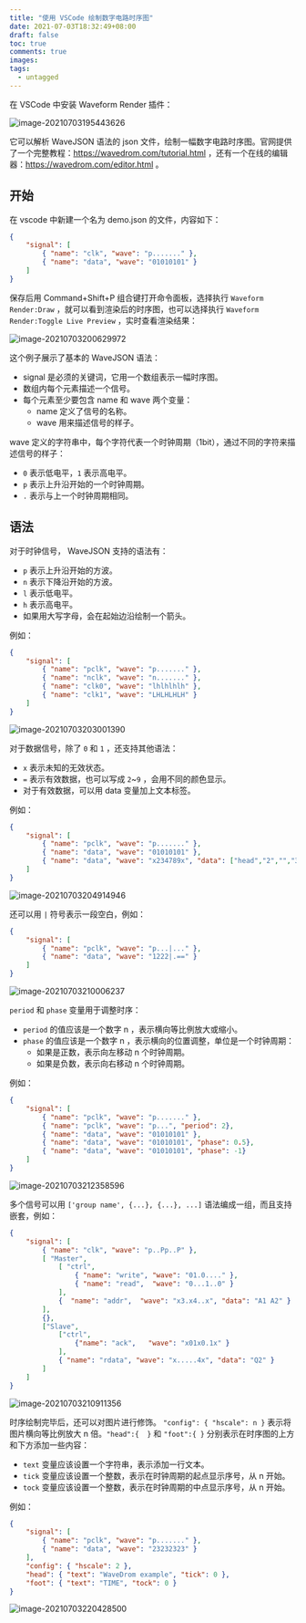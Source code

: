 ```yaml
---
title: "使用 VSCode 绘制数字电路时序图"
date: 2021-07-03T18:32:49+08:00
draft: false
toc: true
comments: true
images:
tags:
  - untagged
---
```


在 VSCode 中安装 Waveform Render 插件：

![image-20210703195443626](/images/2021-07-03/image-20210703195443626.png)

它可以解析 WaveJSON 语法的 json 文件，绘制一幅数字电路时序图。官网提供了一个完整教程：<https://wavedrom.com/tutorial.html> ，还有一个在线的编辑器：<https://wavedrom.com/editor.html> 。

## 开始

在 vscode 中新建一个名为 demo.json 的文件，内容如下：

```json
{
    "signal": [
        { "name": "clk", "wave": "p......." },
        { "name": "data", "wave": "01010101" }
    ]
}
```

保存后用 Command+Shift+P 组合键打开命令面板，选择执行 `Waveform Render:Draw` ，就可以看到渲染后的时序图，也可以选择执行 `Waveform Render:Toggle Live Preview` ，实时查看渲染结果：

![image-20210703200629972](/images/2021-07-03/image-20210703200629972.png)

这个例子展示了基本的 WaveJSON 语法：

* signal 是必须的关键词，它用一个数组表示一幅时序图。
* 数组内每个元素描述一个信号。
* 每个元素至少要包含 name 和 wave 两个变量：
    * name 定义了信号的名称。
    * wave 用来描述信号的样子。

wave 定义的字符串中，每个字符代表一个时钟周期（1bit），通过不同的字符来描述信号的样子：

* `0` 表示低电平，`1` 表示高电平。
* `p` 表示上升沿开始的一个时钟周期。
* `.` 表示与上一个时钟周期相同。

## 语法

对于时钟信号，  WaveJSON 支持的语法有：

*  `p` 表示上升沿开始的方波。
* `n` 表示下降沿开始的方波。
* `l` 表示低电平。
* `h` 表示高电平。
* 如果用大写字母，会在起始边沿绘制一个箭头。

例如：

```json
{
    "signal": [
        { "name": "pclk", "wave": "p......." },
        { "name": "nclk", "wave": "n......." },
        { "name": "clk0", "wave": "lhlhlhlh" },
        { "name": "clk1", "wave": "LHLHLHLH" }
    ]
}
```

![image-20210703203001390](/images/2021-07-03/image-20210703203001390.png)

对于数据信号，除了 `0` 和 `1` ，还支持其他语法：

* `x` 表示未知的无效状态。
* `=` 表示有效数据，也可以写成  `2`~`9` ，会用不同的颜色显示。
* 对于有效数据，可以用 data 变量加上文本标签。

例如：

```json
{
    "signal": [
        { "name": "pclk", "wave": "p......." },
        { "name": "data", "wave": "01010101" },
        { "name": "data", "wave": "x234789x", "data": ["head","2","","3"] }
    ]
}
```

![image-20210703204914946](/images/2021-07-03/image-20210703204914946.png)

还可以用 `|` 符号表示一段空白，例如：

```json
{
    "signal": [
        { "name": "pclk", "wave": "p...|..." },
        { "name": "data", "wave": "1222|.==" }
    ]
}
```

![image-20210703210006237](/images/2021-07-03/image-20210703210006237.png)

`period` 和 `phase` 变量用于调整时序：

* `period` 的值应该是一个数字 n ，表示横向等比例放大或缩小。
* `phase` 的值应该是一个数字 n ，表示横向的位置调整，单位是一个时钟周期：
    * 如果是正数，表示向左移动 n 个时钟周期。
    * 如果是负数，表示向右移动 n 个时钟周期。

例如：

```json
{
    "signal": [
        { "name": "pclk", "wave": "p......." },
        { "name": "pclk", "wave": "p...", "period": 2},
        { "name": "data", "wave": "01010101" },
        { "name": "data", "wave": "01010101", "phase": 0.5},
        { "name": "data", "wave": "01010101", "phase": -1}
    ]
}
```

![image-20210703212358596](/images/2021-07-03/image-20210703212358596.png)

多个信号可以用 `['group name', {...}, {...}, ...]` 语法编成一组，而且支持嵌套，例如：

```json
{
    "signal": [
        { "name": "clk", "wave": "p..Pp..P" },
        [ "Master",
            [ "ctrl",
                { "name": "write", "wave": "01.0...." },
                { "name": "read",  "wave": "0...1..0" }
            ],
            {  "name": "addr",  "wave": "x3.x4..x", "data": "A1 A2" }
        ],
        {},
        ["Slave",
            ["ctrl",
                {"name": "ack",   "wave": "x01x0.1x" }
            ],
            { "name": "rdata", "wave": "x.....4x", "data": "Q2" }
        ]
    ]
}
```

![image-20210703210911356](/images/2021-07-03/image-20210703210911356.png)

时序绘制完毕后，还可以对图片进行修饰。 `"config": { "hscale": n }` 表示将图片横向等比例放大 n 倍。`"head":{  }` 和 `"foot":{ }` 分别表示在时序图的上方和下方添加一些内容：

* `text` 变量应该设置一个字符串，表示添加一行文本。
* `tick` 变量应该设置一个整数，表示在时钟周期的起点显示序号，从 n 开始。
* `tock` 变量应该设置一个整数，表示在时钟周期的中点显示序号，从 n 开始。

例如：

```json
{
    "signal": [
        { "name": "pclk", "wave": "p......." },
        { "name": "data", "wave": "23232323" }
    ],
    "config": { "hscale": 2 },
    "head": { "text": "WaveDrom example", "tick": 0 },
    "foot": { "text": "TIME", "tock": 0 }
}
```

![image-20210703220428500](/images/2021-07-03/image-20210703220428500.png)

